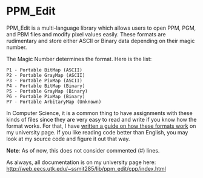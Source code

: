 # PPM\_Edit
PPM\_Edit is a multi-language library which allows users to open PPM, PGM, and PBM files and modify pixel values easily. These formats are rudimentary and store either ASCII or Binary data depending on their magic number.

The Magic Number determines the format. Here is the list:
```
P1 - Portable BitMap (ASCII)
P2 - Portable GrayMap (ASCII)
P3 - Portable PixMap (ASCII)
P4 - Portable BitMap (Binary)
P5 - Portable GrayMap (Binary)
P6 - Portable PixMap (Binary)
P7 - Portable ArbitaryMap (Unknown)
```

In Computer Science, it is a common thing to have assignments with these kinds of files since they are very easy to read and write if you know how the format works. For that, I have <a href = "http://web.eecs.utk.edu/~ssmit285/guide/img/index.html">written a guide on how these formats work</a> on my university page. If you like reading code better than English, you may look at my source code and figure it out that way.

<b>Note</b>: As of now, this does not consider commented (#) lines.

As always, all documentation is on my university page here: <a href = "http://web.eecs.utk.edu/~ssmit285/lib/ppm_edit/cpp/index.html">http://web.eecs.utk.edu/~ssmit285/lib/ppm_edit/cpp/index.html</a>
